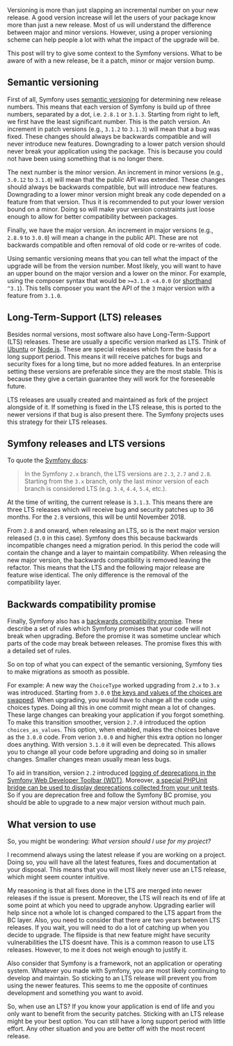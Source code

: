[//]: # (TITLE: Symfony, versioning and compatibility)
[//]: # (DATE: 2016-08-26T08:00:00+01:00)
[//]: # (TAGS: symfony, composer, version, semver)

Versioning is more than just slapping an incremental number on your new release. A good version increase will let the users of your package know more than just a new release. Most of us will understand the difference between major and minor versions. However, using a proper versioning scheme can help people a lot with what the impact of the upgrade will be.

This post will try to give some context to the Symfony versions. What to be aware of with a new release, be it a patch, minor or major version bump.

## Semantic versioning
First of all, Symfony uses [semantic versioning][semver] for determining new release numbers. This means that each version of Symfony is build up of three numbers, separated by a dot, i.e. `2.8.1` or `3.1.3`. Starting from right to left, we first have the least significant number. This is the patch version. An increment in patch versions (e.g., `3.1.2` to `3.1.3`) will mean that a bug was fixed. These changes should always be backwards compatible and will never introduce new features. Downgrading to a lower patch version should never break your application using the package. This is because you could not have been using something that is no longer there.

The next number is the minor version. An increment in minor versions (e.g., `3.0.12` to `3.1.0`) will mean that the public API was extended. These changes should always be backwards compatible, but will introduce new features. Downgrading to a lower minor version might break any code depended on a feature from that version. Thus it is recommended to put your lower version bound on a minor. Doing so will make your version constraints just loose enough to allow for better compatibility between packages.

Finally, we have the major version. An increment in major versions (e.g., `2.8.9` to `3.0.0`) will mean a change in the public API. These are not backwards compatible and often removal of old code or re-writes of code.

Using semantic versioning means that you can tell what the impact of the upgrade will be from the version number. Most likely, you will want to have an upper bound on the major version and a lower on the minor. For example, using the composer syntax that would be `>=3.1.0 <4.0.0` (or [shorthand][composer-caret] `^3.1`). This tells composer you want the API of the `3` major version with a feature from `3.1.0`.

## Long-Term-Support (LTS) releases
Besides normal versions, most software also have Long-Term-Support (LTS) releases. These are usually a specific version marked as LTS. Think of [Ubuntu][ubuntu-lts] or [Node.js][nodejs-lts]. These are special releases which form the basis for a long support period. This means it will receive patches for bugs and security fixes for a long time, but no more added features. In an enterprise setting these versions are preferable since they are the most stable. This is because they give a certain guarantee they will work for the foreseeable future.

LTS releases are usually created and maintained as fork of the project alongside of it. If something is fixed in the LTS release, this is ported to the newer versions if that bug is also present there. The Symfony projects uses this strategy for their LTS releases.

## Symfony releases and LTS versions
To quote the [Symfony docs][symfony-lts]:

> In the Symfony `2.x` branch, the LTS versions are `2.3`, `2.7` and `2.8`. Starting from the `3.x` branch, only the last minor version of each branch is considered LTS (e.g. `3.4`, `4.4`, `5.4`, etc.). 

At the time of writing, the current release is `3.1.3`. This means there are three LTS releases which will receive bug and security patches up to 36 months. For the `2.8` versions, this will be until November 2018.

From `2.8` and onward, when releasing an LTS, so is the next major version released (`3.0` in this case). Symfony does this because backwards incompatible changes need a migration period. In this period the code will contain the change and a layer to maintain compatibility. When releasing the new major version, the backwards compatibility is removed leaving the refactor. This means that the LTS and the following major release are feature wise identical. The only difference is the removal of the compatibility layer.

## Backwards compatibility promise
Finally, Symfony also has a [backwards compatibility promise][symfony-bcp]. These describe a set of rules which Symfony promises that your code will not break when upgrading. Before the promise it was sometime unclear which parts of the code may break between releases. The promise fixes this with a detailed set of rules. 

So on top of what you can expect of the semantic versioning, Symfony ties to make migrations as smooth as possible.

For example: A new way the `ChoiceType` worked upgrading from `2.x` to `3.x` was introduced. Starting from `3.0.0` [the keys and values of the choices are swapped][symfony-choice-option]. When upgrading, you would have to change all the code using choices types. Doing all this in one commit might mean a lot of changes. These large changes can breaking your application if you forgot something. To make this transition smoother, version `2.7.0` introduced the option `choices_as_values`. This option, when enabled, makes the choices behave as the `3.0.0` code. From verion `3.0.0` and higher this extra option no longer does anything. With version `3.1.0` it will even be deprecated. This allows you to change all your code before upgrading and doing so in smaller changes. Smaller changes mean usually mean less bugs.

To aid in transition, version `2.2` introduced [logging of deprecations in the Symfony Web Developer Toolbar (WDT)][symfony-dept-logging]. Moreover, [a special PHPUnit bridge can be used to display deprecations collected from your unit tests][symfony-dept-phpunit]. So if you are deprecation free and follow the Symfony BC promise, you should be able to upgrade to a new major version without much pain.

## What version to use
So, you might be wondering: *What version should I use for my project?*

I recommend always using the latest release if you are working on a project. Doing so, you will have all the latest features, fixes and documentation at your disposal. This means that you will most likely never use an LTS release, which might seem counter intuitive.

My reasoning is that all fixes done in the LTS are merged into newer releases if the issue is present. Moreover, the LTS will reach its end of life at some point at which you need to upgrade anyhow. Upgrading earlier will help since not a whole lot is changed compared to the LTS appart from the BC layer. Also, you need to consider that there are two years between LTS releases. If you wait, you will need to do a lot of catching up when you decide to upgrade. The flipside is that new feature might have security vulnerabilities the LTS doesnt have. This is a common reason to use LTS releases. However, to me it does not weigh enough to justify it.

Also consider that Symfony is a framework, not an application or operating system. Whatever you made with Symfony, you are most likely continuing to develop and maintain. So sticking to an LTS release will prevent you from using the newer features. This seems to me the opposite of continues development and something you want to avoid.

So, when use an LTS? If you know your application is end of life and you only want to benefit from the security patches. Sticking with an LTS release might be your best option. You can still have a long support period with little effort. Any other situation and you are better off with the most recent release.

[semver]: http://semver.org/
[composer-caret]: https://getcomposer.org/doc/articles/versions.md#caret
[ubuntu-lts]: https://wiki.ubuntu.com/LTS
[nodejs-lts]: https://github.com/nodejs/LTS
[symfony-bcp]: http://symfony.com/doc/current/contributing/code/bc.html
[symfony-lts]: http://symfony.com/doc/current/contributing/community/releases.html
[symfony-choice-option]: https://github.com/symfony/symfony/pull/16849
[symfony-dept-logging]: http://symfony.com/blog/new-in-symfony-2-2-logging-of-deprecated-calls
[symfony-dept-phpunit]: http://symfony.com/blog/new-in-symfony-2-7-phpunit-bridge
